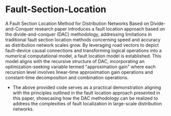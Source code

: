# Fault-Section-Location
A Fault Section Location Method for Distribution Networks Based on Divide-and-Conquer research paper introduces a fault location approach based on the divide-and-conquer (DAC) methodology, addressing limitations in traditional fault section location methods concerning speed and accuracy as distribution network scales grow. By leveraging road vectors to depict fault-device causal connections and transforming logical operations into a numerical computational model, a fault location model is established. This model aligns with the recursive structure of DAC, incorporating an optimization-seeking variable termed "approximation gain" where each recursion level involves linear-time approximation gain operations and constant-time decomposition and combination operations.
- The above provided code serves as a practical demonstration aligning with the principles outlined in the fault location approach presented in this paper, showcasing how the DAC methodology can be realized to address the complexities of fault localization in large-scale distribution networks.
